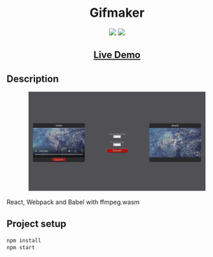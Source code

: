 ## <h1 align="center">Gifmaker</h1>

<p align="center">
<img src="https://img.shields.io/badge/made%20by-Mráz Róbert-blue.svg" >
<img src="https://img.shields.io/github/languages/top/MrazRobert/react-ffmpegwasm-gifmaker.svg" >
</p>

<h2 align="center"><a href="https://app.netlify.com/sites/mr85-react-ffmpegwasm-gifmaker">Live Demo</a></h2>

## Description

<p align="center">
<img src="./src/image/gifmaker.gif" width="80%"></p>

<p>React, Webpack and Babel with ffmpeg.wasm</p>

## Project setup

```
npm install
npm start
```
